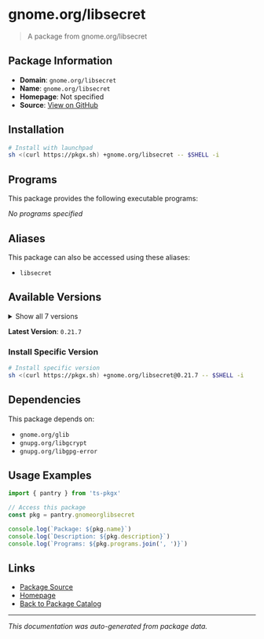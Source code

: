 # gnome.org/libsecret

> A package from gnome.org/libsecret

## Package Information

- **Domain**: `gnome.org/libsecret`
- **Name**: `gnome.org/libsecret`
- **Homepage**: Not specified
- **Source**: [View on GitHub](https://github.com/pkgxdev/pantry/tree/main/projects/gnome.org/libsecret/package.yml)

## Installation

```bash
# Install with launchpad
sh <(curl https://pkgx.sh) +gnome.org/libsecret -- $SHELL -i
```

## Programs

This package provides the following executable programs:

*No programs specified*

## Aliases

This package can also be accessed using these aliases:

- `libsecret`

## Available Versions

<details>
<summary>Show all 7 versions</summary>

- `0.21.7`, `0.21.6`, `0.21.5`, `0.21.4`, `0.21.3`
- `0.21.2`, `0.21.1`

</details>

**Latest Version**: `0.21.7`

### Install Specific Version

```bash
# Install specific version
sh <(curl https://pkgx.sh) +gnome.org/libsecret@0.21.7 -- $SHELL -i
```

## Dependencies

This package depends on:

- `gnome.org/glib`
- `gnupg.org/libgcrypt`
- `gnupg.org/libgpg-error`

## Usage Examples

```typescript
import { pantry } from 'ts-pkgx'

// Access this package
const pkg = pantry.gnomeorglibsecret

console.log(`Package: ${pkg.name}`)
console.log(`Description: ${pkg.description}`)
console.log(`Programs: ${pkg.programs.join(', ')}`)
```

## Links

- [Package Source](https://github.com/pkgxdev/pantry/tree/main/projects/gnome.org/libsecret/package.yml)
- [Homepage](#)
- [Back to Package Catalog](../package-catalog.md)

---

*This documentation was auto-generated from package data.*
